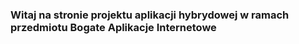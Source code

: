 ### Witaj na stronie projektu aplikacji hybrydowej w ramach przedmiotu Bogate Aplikacje Internetowe
